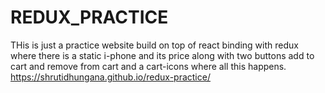 # REDUX_PRACTICE
THis is just a practice website build on top of react binding with redux where there is a static i-phone and its price along with two buttons add to cart and remove from cart and a cart-icons where all this happens.
https://shrutidhungana.github.io/redux-practice/
